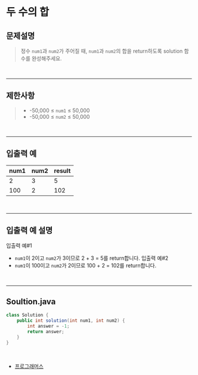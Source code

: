 # 두 수의 합

## 문제설명
> 정수 `num1`과 `num2`가 주어질 때, `num1`과 `num2`의 합을 return하도록 solution 함수를 완성해주세요.

<br>

---

## 제한사항
> * -50,000 ≤ `num1` ≤ 50,000
> * -50,000 ≤ `num2` ≤ 50,000

<br>

---

## 입출력 예

| num1 | num2 | result |
|------|------|--------|
| 2    | 3    | 5      |
| 100  | 2    | 102    |

<br>

---

## 입출력 예 설명

입출력 예#1
* `num1`이 2이고 `num2`가 3이므로 2 + 3 = 5를 return합니다.
입출력 예#2
* `num1`이 100이고 `num2`가 2이므로 100 + 2 = 102를 return합니다.

<br>

---

## Soultion.java

```java
class Solution {
    public int solution(int num1, int num2) {
        int answer = -1;
        return answer;
    }
}
```

<br>

* [프로그래머스](https://school.programmers.co.kr/learn/courses/30/lessons/120802)
